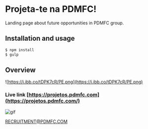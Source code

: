 # Projeta-te na PDMFC!
Landing page about future opportunities in PDMFC group.
## Installation and usage
```bash
$ npm install
$ gulp
```
## Overview
![https://i.ibb.co/tDPK7cR/PE.png](https://i.ibb.co/tDPK7cR/PE.png)
### Live link [https://projetos.pdmfc.com](https://projetos.pdmfc.com/)
![gif](https://s8.gifyu.com/images/ezgif.com-video-to-gif92933b3455232401.gif)

[RECRUITMENT@PDMFC.COM](RECRUITMENT@PDMFC.COM)
